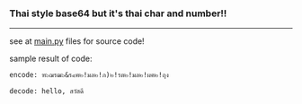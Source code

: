 ### Thai style base64 but it's thai char and number!!

---

see at [main.py](https://github.com/Meikouuu/tb/blob/main/main.py) files for source code!




sample result of code:
```txt
encode: ฑ๖ฌรฒ๖&ร๘ฅ๒!มล๒!ภ)๒!รต๒!มล๒!ผฅ๒!ฤง

decode: hello, สวัสดี

```
